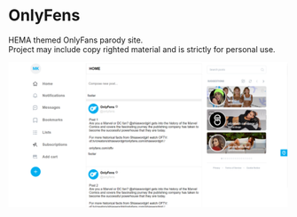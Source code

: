 # OnlyFens
HEMA themed OnlyFans parody site. </br>
Project may include copy righted material and is strictly for personal use.
</br>

<img src='https://github.com/EternalAzure/Only-Fence/blob/main/static/preview.png'>
